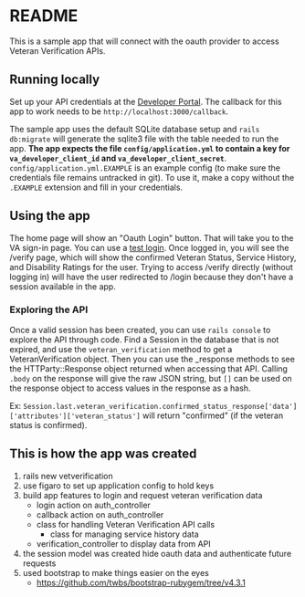 # README

This is a sample app that will connect with the oauth provider to access Veteran Verification APIs.

## Running locally

Set up your API credentials at the [Developer Portal](https://developer.va.gov/apply).  The callback for this app to work needs to be `http://localhost:3000/callback`.

The sample app uses the default SQLite database setup and `rails db:migrate` will generate the sqlite3 file with the table needed to run the app.  **The app expects the file `config/application.yml` to contain a key for `va_developer_client_id` and `va_developer_client_secret`**.  `config/application.yml.EXAMPLE` is an example config (to make sure the credentials file remains untracked in git).  To use it, make a copy without the `.EXAMPLE` extension and fill in your credentials.

## Using the app

The home page will show an "Oauth Login" button.  That will take you to the VA sign-in page.  You can use a [test login](https://github.com/department-of-veterans-affairs/vets-api-clients/blob/master/test_accounts.md).  Once logged in, you will see the /verify page, which will show the confirmed Veteran Status, Service History, and Disability Ratings for the user.  Trying to access /verify directly (without logging in) will have the user redirected to /login because they don't have a session available in the app.

### Exploring the API

Once a valid session has been created, you can use `rails console` to explore the API through code.  Find a Session in the database that is not expired, and use the `veteran_verification` method to get a VeteranVerification object.  Then you can use the _response methods to see the HTTParty::Response object returned when accessing that API.  Calling `.body` on the response will give the raw JSON string, but `[]` can be used on the response object to access values in the response as a hash.

Ex: `Session.last.veteran_verification.confirmed_status_response['data']['attributes']['veteran_status']` will return "confirmed" (if the veteran status is confirmed).

## This is how the app was created
1. rails new vetverification
2. use figaro to set up application config to hold keys
3. build app features to login and request veteran verification data 
    * login action on auth_controller
    * callback action on auth_controller
    * class for handling Veteran Verification API calls
      * class for managing service history data
    * verification_controller to display data from API
4. the session model was created hide oauth data and authenticate future requests
5. used bootstrap to make things easier on the eyes
    * https://github.com/twbs/bootstrap-rubygem/tree/v4.3.1
